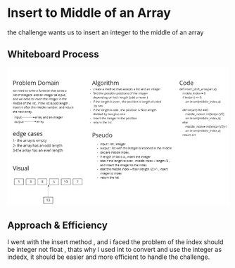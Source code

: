 # Insert to Middle of an Array
the challenge wants us to insert an integer to the middle of an array

## Whiteboard Process
![whiteboard](./array-insert-shift.PNG)

## Approach & Efficiency
I went with the insert method , and i faced the problem of the index should be integer not float , thats why i used int to convert and use the integer as indedx, it should be easier and more efficient to handle the challenge.
